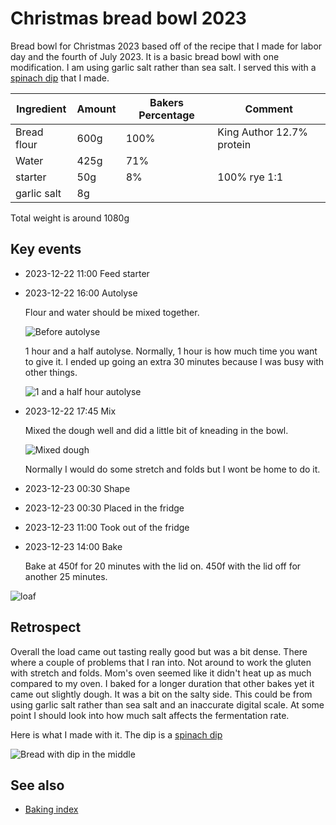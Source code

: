# Christmas bread bowl 2023

Bread bowl for Christmas 2023 based off of the recipe that I made for labor day and the fourth of July 2023. It is a basic bread bowl with one modification. I am using garlic salt rather than sea salt. I served this with a [spinach dip](../452) that I made.

| Ingredient  | Amount | Bakers Percentage | Comment                   |
| ----------- | ------ | ----------------- | ------------------------- |
| Bread flour | 600g   | 100%              | King Author 12.7% protein |
| Water       | 425g   | 71%               |                           |
| starter     | 50g    | 8%                | 100% rye 1:1              |
| garlic salt | 8g     |                   |                           |

Total weight is around 1080g

## Key events

- 2023-12-22 11:00 Feed starter
- 2023-12-22 16:00 Autolyse

  Flour and water should be mixed together.

  ![Before autolyse](./autolyse-before.jpg)

  1 hour and a half autolyse. Normally, 1 hour is how much time you want to give it. I ended up going an extra 30 minutes because I was busy with other things.

  ![1 and a half hour autolyse](autolyse-after.jpg)

- 2023-12-22 17:45 Mix

  Mixed the dough well and did a little bit of kneading in the bowl.

  ![Mixed dough](mixed.jpg)

  Normally I would do some stretch and folds but I wont be home to do it.

- 2023-12-23 00:30 Shape
- 2023-12-23 00:30 Placed in the fridge
- 2023-12-23 11:00 Took out of the fridge
- 2023-12-23 14:00 Bake

  Bake at 450f for 20 minutes with the lid on. 450f with the lid off for another 25 minutes.

![loaf](./loaf.jpg)

## Retrospect

Overall the load came out tasting really good but was a bit dense. There where a couple of problems that I ran into. Not around to work the gluten with stretch and folds. Mom's oven seemed like it didn't heat up as much compared to my oven. I baked for a longer duration that other bakes yet it came out slightly dough. It was a bit on the salty side. This could be from using garlic salt rather than sea salt and an inaccurate digital scale. At some point I should look into how much salt affects the fermentation rate.

Here is what I made with it. The dip is a [spinach dip](../452)

![Bread with dip in the middle](bread-with-dip.jpg)

## See also

- [Baking index](../dex/baking.md)
